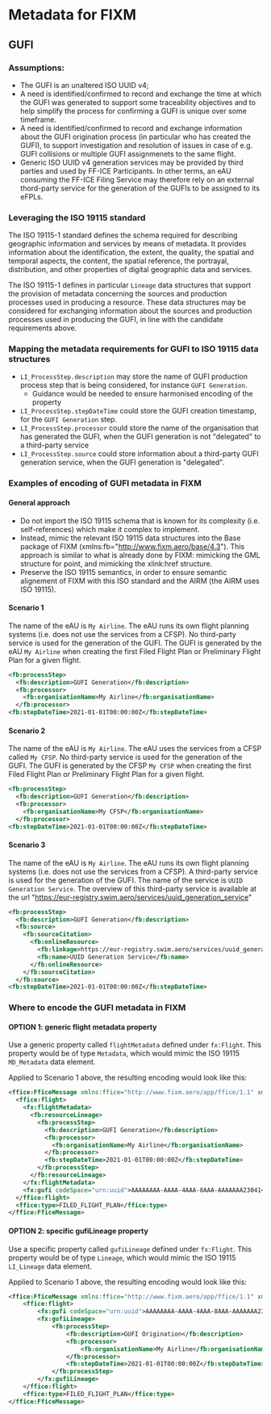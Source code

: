 # Metadata for FIXM

## GUFI

### Assumptions:
- The GUFI is an unaltered ISO UUID v4;   
- A need is identified/confirmed to record and exchange the time at which the GUFI was generated to support some traceability objectives and to help simplify the process for confirming a GUFI is unique over some timeframe.    
- A need is identified/confirmed to record and exchange information about the GUFI origination process (in particular who has created the GUFI), to support investigation and resolution of issues in case of e.g. GUFI collisions or multiple GUFI assignmenets to the same flight.    
- Generic ISO UUID v4 generation services may be provided by third parties and used by FF-ICE Participants. In other terms, an eAU consuming the FF-ICE Filing Service may therefore rely on an external thord-party service for the generation of the GUFIs to be assigned to its eFPLs.  

### Leveraging the ISO 19115 standard 
The ISO 19115-1 standard defines the schema required for describing geographic information and services by means of metadata. It provides information about the identification, the extent, the quality, the spatial and temporal aspects, the content, the spatial reference, the portrayal, distribution, and other properties of digital geographic data and services.

The ISO 19115-1 defines in particular `Lineage` data structures that support the provision of metadata concerning the sources and production processes used in producing a resource. These data structures may be considered for exchanging information about the sources and production processes used in producing the GUFI, in line with the candidate requirements above.

### Mapping the metadata requirements for GUFI to ISO 19115 data structures
- `LI_ProcessStep.description` may store the name of GUFI production process step that is being considered, for instance `GUFI Generation`.
   - Guidance would be needed to ensure harmonised encoding of the property 
- `LI_ProcessStep.stepDateTime` could store the GUFI creation timestamp, for the `GUFI Generation` step.
- `LI_ProcessStep.processor` could store the name of the organisation that has generated the GUFI, when the GUFI generation is not "delegated" to a third-party service
- `LI_ProcessStep.source` could store information about a third-party GUFI generation service, when the GUFI generation is "delegated".

### Examples of encoding of GUFI metadata in FIXM

#### General approach
- Do not import the ISO 19115 schema that is known for its complexity (i.e. self-references) which make it complex to implement.
- Instead, mimic the relevant ISO 19115 data structures into the Base package of FIXM (xmlns:fb="http://www.fixm.aero/base/4.3"). This approach is similar to what is already done by FIXM: mimicking the GML structure for point, and mimicking the xlink:href structure.     
- Preserve the ISO 19115 semantics, in order to ensure semantic alignement of FIXM with this ISO standard and the AIRM (the AIRM uses ISO 19115).  

#### Scenario 1
The name of the eAU is `My Airline`. The eAU runs its own flight planning systems (i.e. does not use the services from a CFSP). No third-party service is used for the generation of the GUFI. The GUFI is generated by the eAU `My Airline` when creating the first Filed Flight Plan or Preliminary Flight Plan for a given flight.

```xml
<fb:processStep>
  <fb:description>GUFI Generation</fb:description>
  <fb:processor>
    <fb:organisationName>My Airline</fb:organisationName>
  </fb:processor>
<fb:stepDateTime>2021-01-01T00:00:00Z</fb:stepDateTime>	
```
 
#### Scenario 2
The name of the eAU is `My Airline`. The eAU uses the services from a CFSP called `My CFSP`. No third-party service is used for the generation of the GUFI. The GUFI is generated by the CFSP `My CFSP` when creating the first Filed Flight Plan or Preliminary Flight Plan for a given flight.

```xml
<fb:processStep>
  <fb:description>GUFI Generation</fb:description>
  <fb:processor>
    <fb:organisationName>My CFSP</fb:organisationName>
  </fb:processor>
<fb:stepDateTime>2021-01-01T00:00:00Z</fb:stepDateTime>	
```

#### Scenario 3
The name of the eAU is `My Airline`. The eAU runs its own flight planning systems (i.e. does not use the services from a CFSP). A third-party service is used for the generation of the GUFI. The name of the service is `UUID Generation Service`. The overview of this third-party service  is available at the url "https://eur-registry.swim.aero/services/uuid_generation_service"

```xml
<fb:processStep>
  <fb:description>GUFI Generation</fb:description>
  <fb:source>
    <fb:sourceCitation>
      <fb:onlineResource>
        <fb:linkage>https://eur-registry.swim.aero/services/uuid_generation_service</fb:linkage>
        <fb:name>UUID Generation Service</fb:name>
      </fb:onlineResource>
    </fb:sourceCitation>
  </fb:source>
<fb:stepDateTime>2021-01-01T00:00:00Z</fb:stepDateTime>	
```

### Where to encode the GUFI metadata in FIXM

#### OPTION 1: generic flight metadata property
Use a generic property called `flightMetadata` defined under `fx:Flight`. This property would be of type `Metadata`, which would mimic the ISO 19115 `MD_Metadata` data element.   

Applied to Scenario 1 above, the resulting encoding would look like this: 
```xml
<ffice:FficeMessage xmlns:ffice="http://www.fixm.aero/app/ffice/1.1" xmlns:fx="http://www.fixm.aero/flight/4.3" xmlns:fb="http://www.fixm.aero/base/4.3">
  <ffice:flight>
    <fx:flightMetadata>
      <fb:resourceLineage>
        <fb:processStep>
          <fb:description>GUFI Generation</fb:description>
          <fb:processor>
            <fb:organisationName>My Airline</fb:organisationName>
          </fb:processor>
          <fb:stepDateTime>2021-01-01T00:00:00Z</fb:stepDateTime>					
        </fb:processStep>
      </fb:resourceLineage>
    </fx:flightMetadata>
    <fx:gufi codeSpace="urn:uuid">AAAAAAAA-AAAA-4AAA-8AAA-AAAAAAA23041</fx:gufi>
  </ffice:flight>	
  <ffice:type>FILED_FLIGHT_PLAN</ffice:type>
</ffice:FficeMessage>
```

#### OPTION 2: specific gufiLineage property
Use a specific property called `gufiLineage` defined under `fx:Flight`. This property would be of type `Lineage`, which would mimic the ISO 19115 `LI_Lineage` data element. 

Applied to Scenario 1 above, the resulting encoding would look like this:
```xml
<ffice:FficeMessage xmlns:ffice="http://www.fixm.aero/app/ffice/1.1" xmlns:fx="http://www.fixm.aero/flight/4.3" xmlns:fb="http://www.fixm.aero/base/4.3">
	<ffice:flight>
		<fx:gufi codeSpace="urn:uuid">AAAAAAAA-AAAA-4AAA-8AAA-AAAAAAA23041</fx:gufi>
		<fx:gufiLineage>
			<fb:processStep>
				<fb:description>GUFI Origination</fb:description>
				<fb:processor>
					<fb:organisationName>My Airline</fb:organisationName>
				</fb:processor>
				<fb:stepDateTime>2021-01-01T00:00:00Z</fb:stepDateTime>					
			</fb:processStep>
		</fx:gufiLineage>
	</ffice:flight>
	<ffice:type>FILED_FLIGHT_PLAN</ffice:type>
</ffice:FficeMessage>
```
